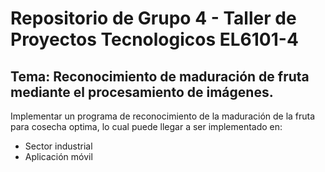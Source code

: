 # Repositorio de Grupo 4 - Taller de Proyectos Tecnologicos EL6101-4

## Tema: Reconocimiento de maduración de fruta mediante el procesamiento de imágenes.

Implementar un programa de reconocimiento de la maduración de la fruta para cosecha optima, lo cual puede llegar a ser implementado en:

* Sector industrial
* Aplicación móvil 
